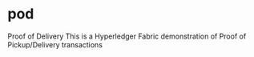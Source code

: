 # pod
Proof of Delivery
This is a Hyperledger Fabric demonstration of Proof of Pickup/Delivery transactions
